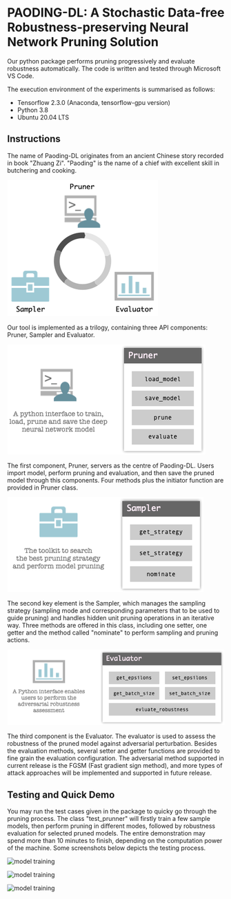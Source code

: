 # PAODING-DL: A Stochastic Data-free Robustness-preserving Neural Network Pruning Solution

Our python package performs pruning progressively and evaluate robustness automatically. The code is written and tested through Microsoft VS Code.

The execution environment of the experiments is summarised as follows: 
* Tensorflow 2.3.0 (Anaconda, tensorflow-gpu version)
* Python 3.8
* Ubuntu 20.04 LTS

## Instructions

The name of Paoding-DL originates from an ancient Chinese story recorded in book "Zhuang Zi". "Paoding" is the name of a chief with excellent skill in butchering and cooking.

![paoding](README/overall.png)

Our tool is implemented as a trilogy, containing three API components: Pruner, Sampler and Evaluator.

![paoding](README/pruner.png)

The first component, Pruner, servers as the centre of Paoding-DL. Users import model, perform pruning and evaluation, and then save the pruned model through this components. Four methods plus the initiator function are provided in Pruner class. 

![paoding](README/sampler.png)

The second key element is the Sampler, which manages the sampling strategy (sampling mode and corresponding parameters that to be used to guide pruning) and handles hidden unit pruning operations in an iterative way. Three methods are offered in this class, including one setter, one getter and the method called "nominate" to perform sampling and pruning actions.

![paoding](README/evaluator.png)

The third component is the Evaluator. The evaluator is used to assess the robustness of the pruned model against adversarial perturbation. Besides the evaluation methods, several setter and getter functions are provided to fine grain the evaluation configuration. The adversarial method supported in current release is the FGSM (Fast gradient sign method), and more types of attack approaches will be implemented and supported in future release.

## Testing and Quick Demo

You may run the test cases given in the package to quicky go through the pruning process. The class "test_prunner" will firstly train a few sample models, then perform pruning in different modes, followed by robustness evaluation for selected pruned models. The entire demonstration may spend more than 10 minutes to finish, depending on the computation power of the machine. Some screenshots below depicts the testing process.

![model training](img/model-training.gif)


![model training](img/pruning-benchmarking-mode.gif)


![model training](img/pruning-robustness-assessment.gif)
